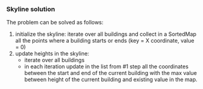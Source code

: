 ### Skyline solution

The problem can be solved as follows:
1. initialize the skyline: iterate over all buildings and collect in a SortedMap all the points where a building starts or ends (key = X coordinate, value = 0)
2. update heights in the skyline: 
   - iterate over all buildings 
   - in each iteration update in the list from #1 step all the coordinates between the start and end of the current building with the max value between height of the current building and existing value in the map.
